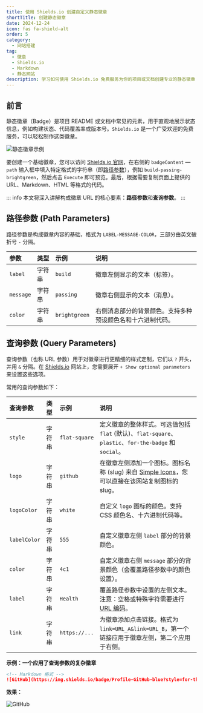 ```yaml
---
title: 使用 Shields.io 创建自定义静态徽章
shortTitle: 创建静态徽章
date: 2024-12-24
icon: fas fa-shield-alt
order: 5
category:
  - 网站搭建
tag:
  - 徽章
  - Shields.io
  - Markdown
  - 静态网站
description: 学习如何使用 Shields.io 免费服务为你的项目或文档创建专业的静态徽章 (Badge)。本教程详细解释了路径参数和查询参数的使用方法，助你轻松定制标签、消息、颜色和样式。
---
```


## 前言

静态徽章（Badge）是项目 README 或文档中常见的元素，用于直观地展示状态信息，例如构建状态、代码覆盖率或版本号。`Shields.io` 是一个广受欢迎的免费服务，可以轻松制作这类徽章。

![静态徽章示例](https://img.shields.io/badge/build-passing-brightgreen)

要创建一个基础徽章，您可以访问 [Shields.io 官网](https://shields.io/badges)，在右侧的 `badgeContent` — `path` 输入框中填入特定格式的字符串（即[路径参数](#路径参数)），例如 `build-passing-brightgreen`，然后点击 `Execute` 即可预览。最后，根据需要复制页面上提供的 URL、Markdown、HTML 等格式的代码。

::: info
本文将深入讲解构成徽章 URL 的核心要素：**路径参数**和**查询参数**。
:::

## 路径参数 (Path Parameters)

路径参数是构成徽章内容的基础，格式为 `LABEL-MESSAGE-COLOR`，三部分由英文破折号 `-` 分隔。

| 参数 | 类型 | 示例 | 说明 |
| :--- | :--- | :--- | :--- |
| `label` | 字符串 | `build` | 徽章左侧显示的文本（标签）。 |
| `message` | 字符串 | `passing` | 徽章右侧显示的文本（消息）。 |
| `color` | 字符串 | `brightgreen` | 右侧消息部分的背景颜色。支持多种预设颜色名和十六进制代码。 |

## 查询参数 (Query Parameters)

查询参数（也称 URL 参数）用于对徽章进行更精细的样式定制，它们以 `?` 开头，并用 `&` 分隔。在 [Shields.io](https://shields.io/badges) 网站上，您需要展开 `+ Show optional parameters` 来设置这些选项。

常用的查询参数如下：

| 查询参数 | 类型 | 示例 | 说明 |
| :--- | :--- | :--- | :--- |
| `style` | 字符串 | `flat-square` | 定义徽章的整体样式。可选值包括 `flat` (默认)、`flat-square`、`plastic`、`for-the-badge` 和 `social`。 |
| `logo` | 字符串 | `github` | 在徽章左侧添加一个图标。图标名称 (slug) 来自 [Simple Icons](https://simpleicons.org/)，您可以直接在该网站复制图标的 slug。 |
| `logoColor` | 字符串 | `white` | 自定义 `logo` 图标的颜色。支持 CSS 颜色名、十六进制代码等。 |
| `labelColor` | 字符串 | `555` | 自定义徽章左侧 `label` 部分的背景颜色。 |
| `color` | 字符串 | `4c1` | 自定义徽章右侧 `message` 部分的背景颜色（会覆盖路径参数中的颜色设置）。 |
| `label` | 字符串 | `Health` | 覆盖路径参数中设置的左侧文本。注意：空格或特殊字符需要进行 [URL 编码](https://developer.mozilla.org/en-US/docs/Glossary/percent-encoding)。 |
| `link` | 字符串 | `https://...` | 为徽章添加点击链接。格式为 `link=URL_A&link=URL_B`，第一个链接应用于徽章左侧，第二个应用于右侧。 |

**示例：一个应用了查询参数的复杂徽章**

```markdown
<!-- Markdown 格式 -->
![GitHub](https://img.shields.io/badge/Profile-GitHub-blue?style=for-the-badge&logo=github&logoColor=white&labelColor=101010)
```

**效果：**

![GitHub](https://img.shields.io/badge/Profile-GitHub-blue?style=for-the-badge&logo=github&logoColor=white&labelColor=101010)